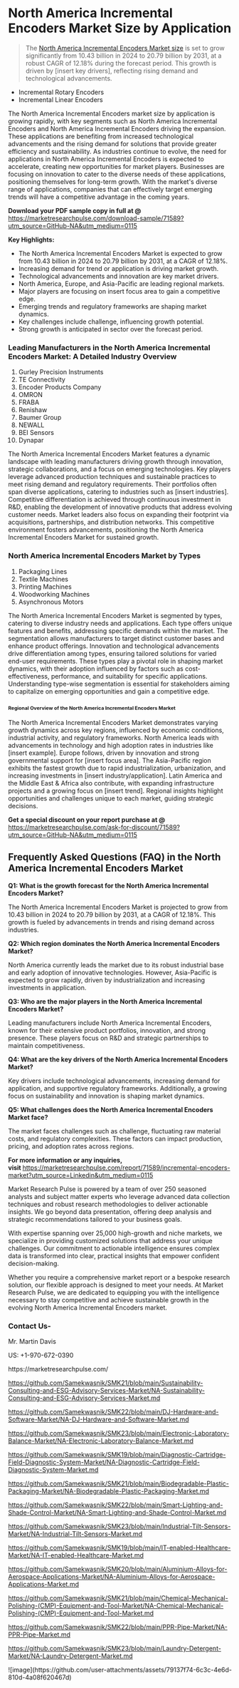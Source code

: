 <h1>North America Incremental Encoders Market&nbsp;Size by Application</h1><blockquote><p>The <a href="https://marketresearchpulse.com/download-sample/71589?utm_source=GitHub-NA&amp;utm_medium=0115">North America Incremental Encoders Market size</a> is set to grow significantly from 10.43 billion in 2024 to 20.79 billion by 2031, at a robust CAGR of 12.18% during the forecast period. This growth is driven by [insert key drivers], reflecting rising demand and technological advancements.</p></blockquote><ul><li>Incremental Rotary Encoders<li> Incremental Linear Encoders</li></ul><p>The North America Incremental Encoders market size by application is growing rapidly, with key segments such as North America Incremental Encoders and North America Incremental Encoders driving the expansion. These applications are benefiting from increased technological advancements and the rising demand for solutions that provide greater efficiency and sustainability. As industries continue to evolve, the need for applications in North America Incremental Encoders is expected to accelerate, creating new opportunities for market players. Businesses are focusing on innovation to cater to the diverse needs of these applications, positioning themselves for long-term growth. With the market's diverse range of applications, companies that can effectively target emerging trends will have a competitive advantage in the coming years.</p><p><strong>Download your PDF sample copy in full at @ </strong><a href="https://marketresearchpulse.com/download-sample/71589?utm_source=GitHub-NA&amp;utm_medium=0115">https://marketresearchpulse.com/download-sample/71589?utm_source=GitHub-NA&amp;utm_medium=0115</a></p><p><strong>Key Highlights: </strong></p><ul><li>The North America Incremental Encoders Market is expected to grow from 10.43 billion in 2024 to 20.79 billion by 2031, at a CAGR of 12.18%.</li><li>Increasing demand for trend or application is driving market growth.</li><li>Technological advancements and innovation are key market drivers.</li><li>North America, Europe, and Asia-Pacific are leading regional markets.</li><li>Major players are focusing on insert focus area to gain a competitive edge.</li><li>Emerging trends and regulatory frameworks are shaping market dynamics.</li><li>Key challenges include challenge, influencing growth potential.</li><li>Strong growth is anticipated in sector over the forecast period.</li></ul><h3>Leading Manufacturers in the North America Incremental Encoders Market: A Detailed Industry Overview</h3><ol><li>Gurley Precision Instruments</li><li>TE Connectivity</li><li>Encoder Products Company</li><li>OMRON</li><li>FRABA</li><li>Renishaw</li><li>Baumer Group</li><li>NEWALL</li><li>BEI Sensors</li><li>Dynapar</li></ol><div class="flex max-w-full flex-col flex-grow"><div class="min-h-8 text-message flex w-full flex-col items-end gap-2 whitespace-normal break-words [.text-message+&amp;]:mt-5" dir="auto" data-message-author-role="assistant" data-message-id="fd8432e4-4910-450d-b182-61b7bfb0a01f" data-message-model-slug="gpt-4o"><div class="flex w-full flex-col gap-1 empty:hidden first:pt-[3px]"><div class="markdown prose w-full break-words dark:prose-invert light"><p>The North America Incremental Encoders Market features a dynamic landscape with leading manufacturers driving growth through innovation, strategic collaborations, and a focus on emerging technologies. Key players leverage advanced production techniques and sustainable practices to meet rising demand and regulatory requirements. Their portfolios often span diverse applications, catering to industries such as [insert industries]. Competitive differentiation is achieved through continuous investment in R&amp;D, enabling the development of innovative products that address evolving customer needs. Market leaders also focus on expanding their footprint via acquisitions, partnerships, and distribution networks. This competitive environment fosters advancements, positioning the North America Incremental Encoders Market for sustained growth.</p></div></div></div></div><h3>North America Incremental Encoders Market by Types</h3><ol><li>Packaging Lines<li> Textile Machines<li> Printing Machines<li> Woodworking Machines<li> Asynchronous Motors</li></ol><div class="flex max-w-full flex-col flex-grow"><div class="min-h-8 text-message flex w-full flex-col items-end gap-2 whitespace-normal break-words [.text-message+&amp;]:mt-5" dir="auto" data-message-author-role="assistant" data-message-id="084470be-0bb7-4664-bddf-5156b4f41249" data-message-model-slug="gpt-4o-mini"><div class="flex w-full flex-col gap-1 empty:hidden first:pt-[3px]"><div class="markdown prose w-full break-words dark:prose-invert light"><p>The North America Incremental Encoders Market is segmented by types, catering to diverse industry needs and applications. Each type offers unique features and benefits, addressing specific demands within the market. The segmentation allows manufacturers to target distinct customer bases and enhance product offerings. Innovation and technological advancements drive differentiation among types, ensuring tailored solutions for varied end-user requirements. These types play a pivotal role in shaping market dynamics, with their adoption influenced by factors such as cost-effectiveness, performance, and suitability for specific applications. Understanding type-wise segmentation is essential for stakeholders aiming to capitalize on emerging opportunities and gain a competitive edge.</p></div></div></div></div><h3><span style="font-size: 11px;">Regional Overview of the North America Incremental Encoders Market</span></h3><div class="flex max-w-full flex-col flex-grow"><div class="min-h-8 text-message flex w-full flex-col items-end gap-2 whitespace-normal break-words [.text-message+&amp;]:mt-5" dir="auto" data-message-author-role="assistant" data-message-id="e9038762-ce64-4e30-91c9-9bd413514231" data-message-model-slug="gpt-4o-mini"><div class="flex w-full flex-col gap-1 empty:hidden first:pt-[3px]"><div class="markdown prose w-full break-words dark:prose-invert light"><p>The North America Incremental Encoders Market demonstrates varying growth dynamics across key regions, influenced by economic conditions, industrial activity, and regulatory frameworks. North America leads with advancements in technology and high adoption rates in industries like [insert example]. Europe follows, driven by innovation and strong governmental support for [insert focus area]. The Asia-Pacific region exhibits the fastest growth due to rapid industrialization, urbanization, and increasing investments in [insert industry/application]. Latin America and the Middle East &amp; Africa also contribute, with expanding infrastructure projects and a growing focus on [insert trend]. Regional insights highlight opportunities and challenges unique to each market, guiding strategic decisions.</p></div></div></div></div><p><strong>Get a special discount on your report purchase at @ </strong><a href="https://marketresearchpulse.com/ask-for-discount/71589?utm_source=GitHub-NA&amp;utm_medium=0115">https://marketresearchpulse.com/ask-for-discount/71589?utm_source=GitHub-NA&amp;utm_medium=0115</a></p><h2>Frequently Asked Questions (FAQ) in the North America Incremental Encoders Market</h2><p><strong>Q1: What is the growth forecast for the North America Incremental Encoders Market?</strong></p><p>The North America Incremental Encoders Market is projected to grow from 10.43 billion in 2024 to 20.79 billion by 2031, at a CAGR of 12.18%. This growth is fueled by advancements in trends and rising demand across industries.</p><p><strong>Q2: Which region dominates the North America Incremental Encoders Market?</strong></p><p>North America currently leads the market due to its robust industrial base and early adoption of innovative technologies. However, Asia-Pacific is expected to grow rapidly, driven by industrialization and increasing investments in application.</p><p><strong>Q3: Who are the major players in the North America Incremental Encoders Market?</strong></p><p>Leading manufacturers include North America Incremental Encoders, known for their extensive product portfolios, innovation, and strong presence. These players focus on R&amp;D and strategic partnerships to maintain competitiveness.</p><p><strong>Q4: What are the key drivers of the North America Incremental Encoders Market?</strong></p><p>Key drivers include technological advancements, increasing demand for application, and supportive regulatory frameworks. Additionally, a growing focus on sustainability and innovation is shaping market dynamics.</p><p><strong>Q5: What challenges does the North America Incremental Encoders Market face?</strong></p><p>The market faces challenges such as challenge, fluctuating raw material costs, and regulatory complexities. These factors can impact production, pricing, and adoption rates across regions.</p><p><strong>For more information or any inquiries, visit&nbsp;</strong><a href="https://marketresearchpulse.com/report/71589/incremental-encoders-market?utm_source=Linkedin&utm_medium=0115">https://marketresearchpulse.com/report/71589/incremental-encoders-market?utm_source=Linkedin&utm_medium=0115</a></p><p>Market Research Pulse is powered by a team of over 250 seasoned analysts and subject matter experts who leverage advanced data collection techniques and robust research methodologies to deliver actionable insights. We go beyond data presentation, offering deep analysis and strategic recommendations tailored to your business goals.</p><p>With expertise spanning over 25,000 high-growth and niche markets, we specialize in providing customized solutions that address your unique challenges. Our commitment to actionable intelligence ensures complex data is transformed into clear, practical insights that empower confident decision-making.</p><p>Whether you require a comprehensive market report or a bespoke research solution, our flexible approach is designed to meet your needs. At Market Research Pulse, we are dedicated to equipping you with the intelligence necessary to stay competitive and achieve sustainable growth in the evolving North America Incremental Encoders market.</p><h3><strong>Contact Us-</strong></h3><p>Mr. Martin Davis</p><p>US: +1-970-672-0390</p><p>https://marketresearchpulse.com/</p><p><a href="https://github.com/Samekwasnik/SMK21/blob/main/Sustainability-Consulting-and-ESG-Advisory-Services-Market/NA-Sustainability-Consulting-and-ESG-Advisory-Services-Market.md">https://github.com/Samekwasnik/SMK21/blob/main/Sustainability-Consulting-and-ESG-Advisory-Services-Market/NA-Sustainability-Consulting-and-ESG-Advisory-Services-Market.md</a></p><p><a href="https://github.com/Samekwasnik/SMK22/blob/main/DJ-Hardware-and-Software-Market/NA-DJ-Hardware-and-Software-Market.md">https://github.com/Samekwasnik/SMK22/blob/main/DJ-Hardware-and-Software-Market/NA-DJ-Hardware-and-Software-Market.md</a></p><p><a href="https://github.com/Samekwasnik/SMK23/blob/main/Electronic-Laboratory-Balance-Market/NA-Electronic-Laboratory-Balance-Market.md">https://github.com/Samekwasnik/SMK23/blob/main/Electronic-Laboratory-Balance-Market/NA-Electronic-Laboratory-Balance-Market.md</a></p><p><a href="https://github.com/Samekwasnik/SMK19/blob/main/Diagnostic-Cartridge-Field-Diagnostic-System-Market/NA-Diagnostic-Cartridge-Field-Diagnostic-System-Market.md">https://github.com/Samekwasnik/SMK19/blob/main/Diagnostic-Cartridge-Field-Diagnostic-System-Market/NA-Diagnostic-Cartridge-Field-Diagnostic-System-Market.md</a></p><p><a href="https://github.com/Samekwasnik/SMK21/blob/main/Biodegradable-Plastic-Packaging-Market/NA-Biodegradable-Plastic-Packaging-Market.md">https://github.com/Samekwasnik/SMK21/blob/main/Biodegradable-Plastic-Packaging-Market/NA-Biodegradable-Plastic-Packaging-Market.md</a></p><p><a href="https://github.com/Samekwasnik/SMK22/blob/main/Smart-Lighting-and-Shade-Control-Market/NA-Smart-Lighting-and-Shade-Control-Market.md">https://github.com/Samekwasnik/SMK22/blob/main/Smart-Lighting-and-Shade-Control-Market/NA-Smart-Lighting-and-Shade-Control-Market.md</a></p><p><a href="https://github.com/Samekwasnik/SMK23/blob/main/Industrial-Tilt-Sensors-Market/NA-Industrial-Tilt-Sensors-Market.md">https://github.com/Samekwasnik/SMK23/blob/main/Industrial-Tilt-Sensors-Market/NA-Industrial-Tilt-Sensors-Market.md</a></p><p><a href="https://github.com/Samekwasnik/SMK19/blob/main/IT-enabled-Healthcare-Market/NA-IT-enabled-Healthcare-Market.md">https://github.com/Samekwasnik/SMK19/blob/main/IT-enabled-Healthcare-Market/NA-IT-enabled-Healthcare-Market.md</a></p><p><a href="https://github.com/Samekwasnik/SMK20/blob/main/Aluminium-Alloys-for-Aerospace-Applications-Market/NA-Aluminium-Alloys-for-Aerospace-Applications-Market.md">https://github.com/Samekwasnik/SMK20/blob/main/Aluminium-Alloys-for-Aerospace-Applications-Market/NA-Aluminium-Alloys-for-Aerospace-Applications-Market.md</a></p><p><a href="https://github.com/Samekwasnik/SMK21/blob/main/Chemical-Mechanical-Polishing-(CMP)-Equipment-and-Tool-Market/NA-Chemical-Mechanical-Polishing-(CMP)-Equipment-and-Tool-Market.md">https://github.com/Samekwasnik/SMK21/blob/main/Chemical-Mechanical-Polishing-(CMP)-Equipment-and-Tool-Market/NA-Chemical-Mechanical-Polishing-(CMP)-Equipment-and-Tool-Market.md</a></p><p><a href="https://github.com/Samekwasnik/SMK22/blob/main/PPR-Pipe-Market/NA-PPR-Pipe-Market.md">https://github.com/Samekwasnik/SMK22/blob/main/PPR-Pipe-Market/NA-PPR-Pipe-Market.md</a></p><p><a href="https://github.com/Samekwasnik/SMK23/blob/main/Laundry-Detergent-Market/NA-Laundry-Detergent-Market.md">https://github.com/Samekwasnik/SMK23/blob/main/Laundry-Detergent-Market/NA-Laundry-Detergent-Market.md</a></p>
![image](https://github.com/user-attachments/assets/79137f74-6c3c-4e6d-810d-4a08f620467d)

